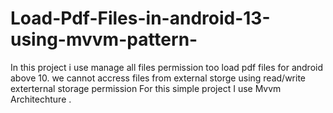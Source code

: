# Load-Pdf-Files-in-android-13-using-mvvm-pattern-

In this project i use manage all files  permission too load pdf files for android above 10. we cannot accress files from external storge using read/write exterternal storage permission
For this simple project I use Mvvm Architechture .
